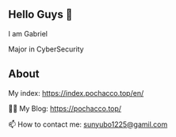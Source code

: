 ## Hello Guys 👋

I am Gabriel

Major in CyberSecurity

## About

My index: https://index.pochacco.top/en/

👨‍💻 My Blog: https://pochacco.top/

📫 How to contact me: [sunyubo1225@gamil.com](mailto:sunyubo1225@gmail.com)

